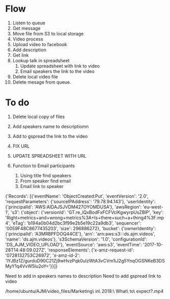 # Flow

1. Listen to queue
2. Get message
3. Move file from S3 to local storage
4. Video process
5. Upload video to facebook
6. Add description
7. Get link
8. Lookup talk in spreadsheet
    1. Update spreadsheet with link to video
    2. Email speakers the link to the video
9. Delete local video file
10. Delete mesage from queue.    



# To do
1. Delete local copy of files
2. Add speakers name to descriptiomn
3. Add to gspread the link to the video

2. FIX URL

3. UPDATE SPREADSHEET WITH URL

2. Function to Email participants
    1. Using title find speakers
    2. From speaker find email
    3. Email link to speaker


{'Records': [{'eventName': 'ObjectCreated:Put', 'eventVersion': '2.0', 'requestParameters': {'sourceIPAddress': '79.78.94.143'}, 'userIdentity': {'principalId': 'AWS:AIDAJSJVDM427OYOMDUSA'}, 'awsRegion': 'eu-west-1', 's3': {'object': {'versionId': 'GT.re_lQxBodFxFCFVclKgwyrpUsZBlP', 'key': 'Right+metrics+and+wrong+metrics%3A+Is+there+such+a+thing4%3F.mp4', 'eTag': 'b194a0b04d2bc3f99e2b5e19c22a9db3', 'sequencer': '0059F48C8677435203', 'size': 296886272}, 'bucket': {'ownerIdentity': {'principalId': 'A3MRBPFDOQ44CE'}, 'arn': 'arn:aws:s3:::ds.ajm.videos', 'name': 'ds.ajm.videos'}, 's3SchemaVersion': '1.0', 'configurationId': 'DS_AJM_VIDEO_UPLOAD'}, 'eventSource': 'aws:s3', 'eventTime': '2017-10-28T14:48:09.027Z', 'responseElements': {'x-amz-request-id': '0728132753C26972', 'x-amz-id-2': 'lYJBz1Z/gurduD90C21Zj9wHvzPqk0ulzWtA3vCVm1iJ2g5YnqOGSNKeB3DSMyY1q4VvW5lu2oY='}}]}    

Need to add in speakers names to description
Need to add gspread link to video



/home/ubuntu/AJM/video_files/Marketing\ in\ 2018\:\ What\ to\ expect\?.mp4